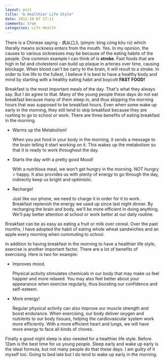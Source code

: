 ```yaml
---
layout: post
title: "A Healthier Life Style"
date: 2012-10-07 17:11
comments: true
categories: Life Health
---
```


There is a Chinese saying - 病从口入 (pinyin: bìng cóng kǒu rù) which literally 
means sickness enters from the mouth. Yes. In my opinion, the causes to various 
sicknesses may be because of the eating habits of the people. One common example
I can think of is **stroke**. Fast foods that are high in fat and cholesterol 
can build up plaque in arteries over time, causing blockage. When blood can't 
be carry to the brain, it will result to a stroke. In order to  live life to the
fullest, I believe it is best to have a healthy body and mind by starting with 
a healthy eating habit and boycott **FAST FOOD!**

Breakfast is the most important meals of the day. That's what they always say.
But I do agree to that. Many of the young people these days do not eat breakfast
because many of them sleep in, and thus skipping the morning hours that was
supposed to be breakfast hours. Even when some wake up early in the morning,
they still tend to skip breakfast because they are rushing to go to school or
work. There are three benefits of eating breakfast in the morning. 

>
+ Warms up the Metabolism!
  > 
    When you put food in your body in the morning, it sends a message to the
    brain telling it start working on it. This wakes up the metabolism so that
    it is ready to work throughout the day.
  >
+ Starts the day with a pretty good Mood!
  >
    With a nutritious meal, we won't get hungry in the morning. NOT hungry =
    happy. It also provides us with plenty of energy to go through the day,
    indirectly keep us bright and optimistic.
  >
+ Recharge!
  >
    Just like our phone, we need to charge it in order for it to work. Breakfast
    replenish the energy we used up since last night dinner. By recharging the
    brain and body, we'll be more efficient in doing anything. We'll pay better
    attention at school or work better at our daily routine.
    >
>

Breakfast can be as easy as eating a fruit or milk over cereal. Over the past
months, I have adopted the habit of eating whole wheat sandwiches and an apple
every morning when commuting to school. 

In addition to having breakfast in the morning to have a healthier life style, 
exercise is another important factor. There are a lot of benefits of exercising.
Here is two for example:

>
+ Improves mood.
  > 
    Physical activity stimulates chemicals in our body that may make us feel 
    happier and more relaxed. You may also feel better about your appearance
    when exercise regularly, thus boosting our confidence and self-esteem.
  >
+ More energy!
  >
    Regular physical activity can also improve our muscle strength and boost
    endurance. When exercising, our body deliver oxygen and nutrients to our
    body tissues, helping the cardiovascular system work more efficiently.
    With a more efficient heart and lungs, we will have more energy to face
    all kinds of chores.
  >
>

Finally a good night sleep is also needed for a healthier life style. Before
12am is the best time for us young people. Sleep early and wake up early is the 
ideal formula, but not many people do that these days. I am guilty of it myself
too. Going to bed late but I do tend to wake up early in the morning. 
